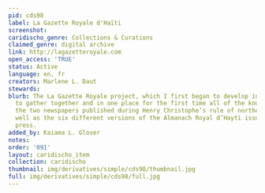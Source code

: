```yaml
---
pid: cds98
label: La Gazette Royale d'Haïti
screenshot: 
caridischo_genre: Collections & Curations
claimed_genre: digital archive
link: http://lagazetteroyale.com
open_access: 'TRUE'
status: Active
language: en, fr
creators: Marlene L. Daut
stewards: 
blurb: The La Gazette Royale project, which I first began to develop in 2014, is designed
  to gather together and in one place for the first time all of the known issues of
  the two newspapers published during Henry Christophe’s rule of northern Haiti, as
  well as the six different versions of the Almanach Royal d’Hayti issued by the royal
  press.
added_by: Kaiama L. Glover
notes: 
order: '091'
layout: caridischo_item
collection: caridischo
thumbnail: img/derivatives/simple/cds98/thumbnail.jpg
full: img/derivatives/simple/cds98/full.jpg
---
```


